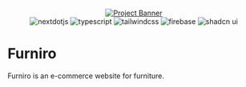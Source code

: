 <div align="center">
  <br />
    <a href="furnirov3.vercel.app" target="_blank">
      <img src="https://github.com/yancykun/furnirov3/blob/main/app%20image.png?raw=true" alt="Project Banner">
    </a>
  <br />

  <div>
    <img src="https://img.shields.io/badge/-Next_JS-black?style=for-the-badge&logoColor=white&logo=nextdotjs&color=000000" alt="nextdotjs" />
    <img src="https://img.shields.io/badge/-TypeScript-black?style=for-the-badge&logoColor=white&logo=typescript&color=3178C6" alt="typescript" />
    <img src="https://img.shields.io/badge/-Tailwind_CSS-black?style=for-the-badge&logoColor=white&logo=tailwindcss&color=06B6D4" alt="tailwindcss" />
    <img src="https://img.shields.io/badge/firebase-ffca28?style=for-the-badge&logo=firebase&logoColor=black" alt="firebase" />
    <img src="https://img.shields.io/badge/shadcn%2Fui-000?logo=shadcnui&logoColor=fff" alt="shadcn ui" />
  </div>

</div>

# Furniro

Furniro is an e-commerce website for furniture.

